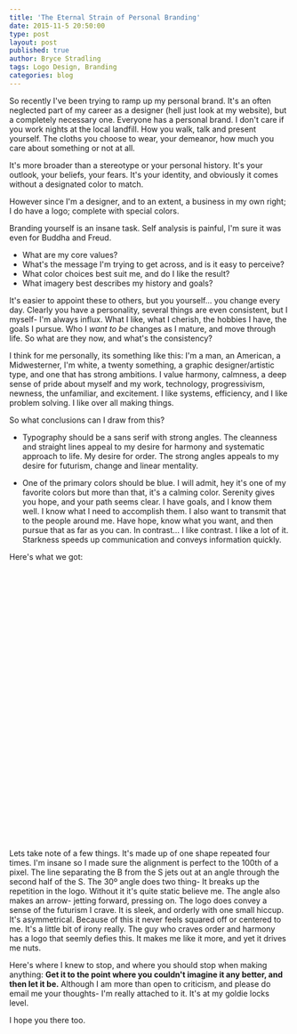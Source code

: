 ```yaml
---
title: 'The Eternal Strain of Personal Branding'
date: 2015-11-5 20:50:00
type: post
layout: post
published: true
author: Bryce Stradling
tags: Logo Design, Branding
categories: blog
---
```

So recently I've been trying to ramp up my personal brand. It's an often neglected part of my career as a designer (hell just look at my website), but a completely necessary one. Everyone has a personal brand. I don't care if you work nights at the local landfill. How you walk, talk and present yourself. The cloths you choose to wear, your demeanor,  how much you care about something or not at all.

It's more broader than a stereotype or your personal history. It's your outlook, your beliefs, your fears.  It's your identity, and obviously it comes without a designated color to match.

However since I'm a designer, and to an extent, a business in my own right; I do have a logo; complete with special colors.

Branding yourself is an insane task. Self analysis is painful, I'm sure it was even for Buddha and Freud.

- What are my core values?
- What's the message I'm trying to get across, and is it easy to perceive?
- What color choices best suit me, and do I like the result?
- What imagery best describes my history and goals?

It's easier to appoint these to others, but you yourself... you change every day. Clearly you have a personality, several things are even consistent, but I myself- I'm always influx. What I like, what I cherish, the hobbies I have, the goals I pursue. Who I *want to be* changes as I mature, and move through life. So what are they now, and what's the consistency?

I think for me personally, its something like this: I'm a man, an American, a Midwesterner, I'm white,  a twenty something, a graphic designer/artistic type, and one that has strong ambitions. I value harmony, calmness, a deep sense of pride about myself and my work, technology, progressivism, newness, the unfamiliar, and excitement. I like systems, efficiency, and I like problem solving. I like over all making things.

So what conclusions can I draw from this?
- Typography should be a sans serif with strong angles. The cleanness and straight lines appeal to my desire for harmony and systematic approach to life. My desire for order. The strong angles appeals to my desire for futurism, change and linear mentality.

- One of the primary colors should be blue. I will admit, hey it's one of my favorite colors but more than that, it's a calming color. Serenity gives you hope, and your path seems clear. I have goals, and I know them well. I know what I need to accomplish them. I also want to transmit that to the people around me. Have hope, know what you want, and then pursue that as far as you can. In contrast... I like contrast. I like a lot of it. Starkness speeds up communication and conveys information quickly.

Here's what we got:

<svg class="logo-jet" version="1.1"
	 xmlns="http://www.w3.org/2000/svg" xmlns:xlink="http://www.w3.org/1999/xlink" xmlns:a="http://ns.adobe.com/AdobeSVGViewerExtensions/3.0/"
	 x="0px" y="0px" width="427.8px" height="428px" viewBox="0 0 427.8 428" style="enable-background:new 0 0 427.8 428;"
	 xml:space="preserve">
<style type="text/css">
	.st0{fill:#FFFFFF;}
  .logo-jet{display: block; padding: 30px;}
</style>
<defs>
</defs>
<g>
	<path d="M0,0h427.8v428H0V0z"/>
	<g>
		<path class="st0" d="M322.4,159.8c6-6,9.1-15,9.1-27.2s-3-21.3-9.1-27.2c-6-6-13.6-9-22.8-9h-85.6v31.7h85.6
			c0.9,0,1.5,0.5,1.9,1.5c0.4,1,0.6,2,0.6,3s-0.2,1.9-0.6,3c-0.4,1-1.1,1.5-1.9,1.5h-85.6v31.7h85.6
			C308.6,168.8,316.3,165.8,322.4,159.8z M299.5,209.5c0.9,0,1.5,0.5,1.9,1.5c0.4,1,0.6,2,0.6,3c0,0.9-0.2,1.9-0.6,3
			c-0.4,1-1.1,1.5-1.9,1.5h-85.6v31.7h85.6c9.2,0,16.8-3,22.8-9c6-6,9.1-15,9.1-27.2c0-12.1-3-21.3-9.1-27.2c-6-6-13.6-9-22.8-9
			h-85.6v31.7H299.5z"/>
		<path class="st0" d="M128.3,259.1c-0.9,0-1.5-0.5-1.9-1.5c-0.4-1-0.6-2-0.6-3s0.2-1.9,0.6-3c0.4-1,1.1-1.5,1.9-1.5h76.6v-31.7
			h-76.6c-9.2,0-16.8,3-22.8,9s-9.1,15.1-9.1,27.2s3,21.2,9.1,27.2c6,6,13.7,9,22.8,9l101.3,0l-24.7-31.6H128.3z"/>
		<path class="st0" d="M238.6,290.8l60.8,0c0.9,0,1.5,0.5,1.9,1.5c0.4,1,0.6,2,0.6,3s-0.2,1.9-0.6,3c-0.4,1-1.1,1.5-1.9,1.5h-85.6
			v31.7h85.6c9.2,0,16.8-3,22.8-9c6-6,9.1-15,9.1-27.2s-3-21.3-9.1-27.2c-6-6-13.6-9-22.8-9h-85.6L238.6,290.8z"/>
	</g>
</g>
</svg>



Lets take note of a few things. It's made up of one shape repeated four times. I'm insane so I made sure the alignment is perfect to the 100th of  a pixel. The line separating the B from the S jets out at an angle through the second half  of the S. The 30º angle does two thing- It breaks up the repetition in the logo. Without it it's quite static believe me. The angle also makes an arrow- jetting forward, pressing on.
The logo does convey a sense of the futurism I crave. It is sleek, and orderly with one small hiccup. It's asymmetrical. Because of this it never feels squared off or centered to me. It's a little bit of irony really. The guy who craves order and harmony has a logo that seemly defies this. It makes me like it more, and yet it drives me nuts.

Here's where I knew to stop, and where you should stop when making anything: **Get it to the point where you couldn't imagine it any better, and then let it be.**  Although I am  more than open to criticism, and please do email me your thoughts- I'm really attached to it. It's at my goldie locks level.

I hope you there too.
